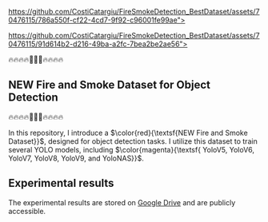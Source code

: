 https://github.com/CostiCatargiu/FireSmokeDetection_BestDataset/assets/70476115/786a550f-cf22-4cd7-9f92-c96001fe99ae">



https://github.com/CostiCatargiu/FireSmokeDetection_BestDataset/assets/70476115/91d614b2-d216-49ba-a2fc-7bea2be2ae56">



:fire::fire::fire::fire::dash::dash::dash::fire::fire::fire::fire:
## NEW Fire and Smoke Dataset for Object Detection
:fire::fire::fire::fire::dash::dash::dash::fire::fire::fire::fire:

In this repository, I introduce a  $\color{red}{\textsf{NEW Fire and Smoke Dataset}}$, designed for object detection tasks. I utilize this dataset to train several YOLO models, including   $\color{magenta}{\textsf{ YoloV5, YoloV6, YoloV7, YoloV8, YoloV9, and YoloNAS}}$.


## Experimental results

The experimental results are stored on [Google Drive](https://drive.google.com/drive/folders/1yrOg-DV_fkiu2aWtRi6ftH_v4MGoTtEd?usp=drive_link) and are publicly accessible.

